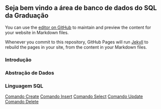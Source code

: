 ## Seja bem vindo a área de banco de dados do SQL da Graduação

You can use the [editor on GitHub](https://github.com/sqldagraduacao/bancodedados/edit/gh-pages/index.md) to maintain and preview the content for your website in Markdown files.

Whenever you commit to this repository, GitHub Pages will run [Jekyll](https://jekyllrb.com/) to rebuild the pages in your site, from the content in your Markdown files.

### Introdução

### Abstração de Dados

### Linguagem SQL

[Comando Create](/linguagem-sql/create.md)
[Comando Insert](/linguagem-sql/insert.md)
[Comando Select](/linguagem-sql/select.md)
[Comando Update](/linguagem-sql/update.md)
[Comando Delete](/linguagem-sql/delete.md)



